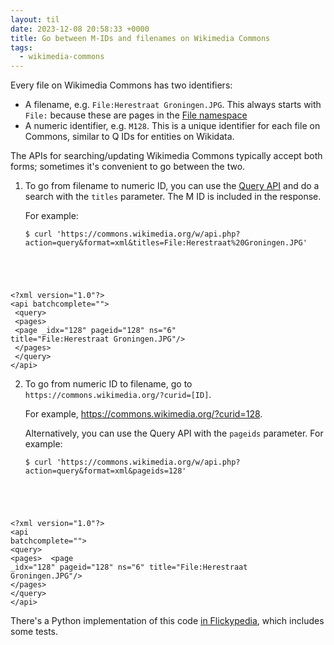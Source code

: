 ```yaml
---
layout: til
date: 2023-12-08 20:58:33 +0000
title: Go between M-IDs and filenames on Wikimedia Commons
tags:
  - wikimedia-commons
---
```

Every file on Wikimedia Commons has two identifiers:

*   A filename, e.g. `File:Herestraat Groningen.JPG`.
    This always starts with `File:` because these are pages in the [File namespace][namespaces]
*   A numeric identifier, e.g. `M128`.
    This is a unique identifier for each file on Commons, similar to Q IDs for entities on Wikidata.

The APIs for searching/updating Wikimedia Commons typically accept both forms; sometimes it's convenient to go between the two.

1.  To go from filename to numeric ID, you can use the [Query API][query] and do a search with the `titles` parameter.
    The M ID is included in the response.

    For example:

    <div class="language-console highlighter-rouge"><div class="highlight"><pre class="highlight"><code><span class="gp">$</span><span class="w"> </span>curl <span class="s1">'https://commons.wikimedia.org/w/api.php?action=query&amp;format=xml&amp;titles=File:Herestraat%20Groningen.JPG'</span>
<span class="go">&lt;?xml version="1.0"?&gt;</span>
<span class="go">&lt;api batchcomplete=""&gt;</span><span class="w">
</span><span class="go">  &lt;query&gt;</span><span class="w">
</span><span class="go">    &lt;pages&gt;</span><span class="w">
</span><span class="go">      &lt;page _idx="128" pageid="128" ns="6" title="File:Herestraat Groningen.JPG"/&gt;</span><span class="w">
</span><span class="go">    &lt;/pages&gt;</span><span class="w">
</span><span class="go">  &lt;/query&gt;</span><span class="w">
</span><span class="go">&lt;/api&gt;</span><span class="w">
</span></code></pre></div> </div>

2.  To go from numeric ID to filename, go to `https://commons.wikimedia.org/?curid=[ID]`.

    For example, <https://commons.wikimedia.org/?curid=128>.

    Alternatively, you can use the Query API with the `pageids` parameter.
    For example:

    <div class="language-console highlighter-rouge"><div class="highlight"><pre class="highlight"><code><span class="gp">$</span><span class="w"> </span>curl <span class="s1">'https://commons.wikimedia.org/w/api.php?action=query&amp;format=xml&amp;pageids=128'</span>
<span class="go">&lt;?xml version="1.0"?&gt;</span><span class="w">
</span><span class="go">&lt;api batchcomplete=""&gt;</span><span class="w">
</span><span class="go">  &lt;query&gt;</span><span class="w">
</span><span class="go">    &lt;pages&gt;</span><span class="w">
</span><span class="go">      &lt;page _idx="128" pageid="128" ns="6" title="File:Herestraat Groningen.JPG"/&gt;</span><span class="w">
</span><span class="go">    &lt;/pages&gt;</span><span class="w">
</span><span class="go">  &lt;/query&gt;</span><span class="w">
</span><span class="go">&lt;/api&gt;</span><span class="w">
</span></code></pre></div> </div>

There's a Python implementation of this code [in Flickypedia], which includes some tests.

[query]: https://www.mediawiki.org/wiki/API:Query
[namespaces]: https://commons.wikimedia.org/wiki/Help:Namespaces
[in Flickypedia]: https://github.com/Flickr-Foundation/flickypedia/blob/11b6f675df851298b665940e9c378efdbd59de5d/src/flickypedia/apis/wikimedia/identifier_methods.py
